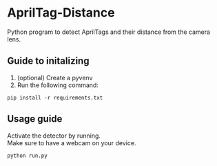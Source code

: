 # AprilTag-Distance
Python program to detect AprilTags and their distance from the camera lens.

## Guide to initalizing
1. (optional) Create a pyvenv
2. Run the following command:
```
pip install -r requirements.txt
```
## Usage guide
Activate the detector by running.<br>
Make sure to have a webcam on your device.
```
python run.py
```